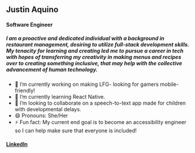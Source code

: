 ## Justin Aquino
#### Software Engineer



##### I am a proactive and dedicated individual with a background in restaurant management, desiring to utilize full-stack development skills. My tenacity for learning and creating led me to pursue a career in tech with hopes of transferring my creativity in making menus and recipes over to creating something inclusive, that may help with the collective advancement of human technology.

- 🔭 I’m currently working on making LFG- looking for gamers mobile-friendly! 
- 🌱 I’m currently learning React Native.
- 👯 I’m looking to collaborate on a speech-to-text app made for children with developmental delays.
- 😄 Pronouns: She/Her
- ⚡ Fun fact: My current end goal is to become an accessibility engineer so I can help make sure that everyone is included!


#### [LinkedIn](https://www.linkedin.com/in/justinaquino-dev/)
